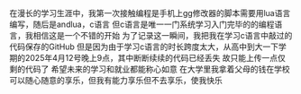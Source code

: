 在漫长的学习生涯中，我第一次接触编程是手机上gg修改器的脚本需要用lua语言编写，随后是andlua，c语言
但c语言是唯一一门系统学习入门完毕的的编程语言，我相信这是一个不错的开始
为了记录这一瞬间，我把我在学习c语言中敲过的代码保存的GitHub
但是因为由于学习c语言的时长跨度太大，从高中到大一下学期的2025年4月12号晚上9点，其中断断续续的代码已经丢失
故只能上传一点仅剩的代码了
希望未来的学习和就业都能称心如意
在大学里我拿着父母的钱在学校可以随心随意的享乐，但我有能力享乐但不去享乐，使我快乐
